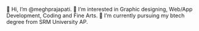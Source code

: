 👋 Hi, I’m @meghprajapati.
👀 I’m interested in Graphic designing, Web/App Development, Coding and Fine Arts.
🌱 I’m currently pursuing my btech degree from SRM University AP.
